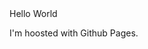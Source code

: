 <!DOCTYPE html> 
<html>
  <body>
    <hl>Hello World</hl>
    <p>I'm hoosted with Github Pages.</p>
   <body>
     </html>
